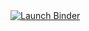 <a href="https://mybinder.org/v2/gh/ShivRamaswamy/KnowledgeVarsity-Decision-Analytics/R-Assignments/main?urlpath=git-pull%3Frepo%3Dhttps%253A%252F%252Fgithub.com%252F${REPOSITORY_ACCOUNT}%252F${REPOSITORY_SLUG}%26targetPath%3D86202345-knowledgevarsity-decision-analytics-scma632%26urlpath%3Drstudio%252F%26branch%3Dmain">
  <img src="https://mybinder.org/badge_logo.svg" alt="Launch Binder"/>
</a>
